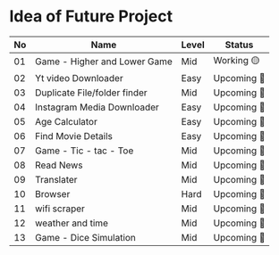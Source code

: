 # Idea of Future Project


| No | Name | Level | Status |
| ---- | ---- | ----- | ---- |
| 01 | Game - Higher and Lower Game | Mid | Working 🟡 |
| 02 | Yt video Downloader | Easy | Upcoming 🔴 |
| 03 | Duplicate File/folder finder | Mid | Upcoming 🔴 |
| 04 | Instagram Media Downloader | Easy | Upcoming 🔴 |
| 05 | Age Calculator | Easy | Upcoming 🔴 |
| 06 | Find Movie Details | Easy | Upcoming 🔴 |
| 07 | Game - Tic - tac - Toe | Mid | Upcoming 🔴 |
| 08 | Read News | Mid | Upcoming 🔴 |
| 09 | Translater | Mid | Upcoming 🔴 |
| 10 | Browser | Hard | Upcoming 🔴 |
| 11 | wifi scraper | Mid | Upcoming 🔴 |
| 12 | weather and time | Mid | Upcoming 🔴 |
| 13 | Game - Dice Simulation | Mid | Upcoming 🔴 |
